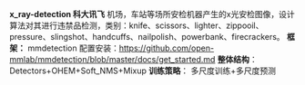 **x_ray-detection 科大讯飞**
机场，车站等场所安检机器产生的x光安检图像，设计算法对其进行违禁品检测，类别：knife、scissors、lighter、zippooil、pressure、slingshot、handcuffs、nailpolish、powerbank、firecrackers。
**框架：**
mmdetection 配置安装：https://github.com/open-mmlab/mmdetection/blob/master/docs/get_started.md
**整体结构**：
Detectors+OHEM+Soft_NMS+Mixup
**训练策略**：
多尺度训练+多尺度预测
